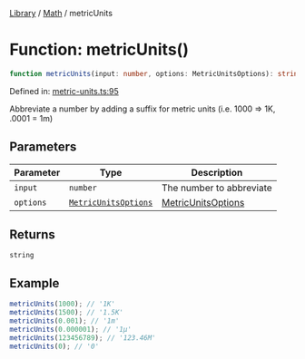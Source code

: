 <!-- markdownlint-disable -->
<!-- cspell: disable -->
[Library](../index.md) / [Math](./index.md) / metricUnits

# Function: metricUnits()

```ts
function metricUnits(input: number, options: MetricUnitsOptions): string;
```

Defined in: [metric-units.ts:95](https://github.com/technobuddha/library/blob/main/src/metric-units.ts#L95)

Abbreviate a number by adding a suffix for metric units (i.e. 1000 =\> 1K, .0001 = 1m)

## Parameters

| Parameter | Type | Description |
| ------ | ------ | ------ |
| `input` | `number` | The number to abbreviate |
| `options` | [`MetricUnitsOptions`](MetricUnitsOptions.md) | [MetricUnitsOptions](MetricUnitsOptions.md) |

## Returns

`string`

## Example

```typescript
metricUnits(1000); // '1K'
metricUnits(1500); // '1.5K'
metricUnits(0.001); // '1m'
metricUnits(0.000001); // '1µ'
metricUnits(123456789); // '123.46M'
metricUnits(0); // '0'
```

